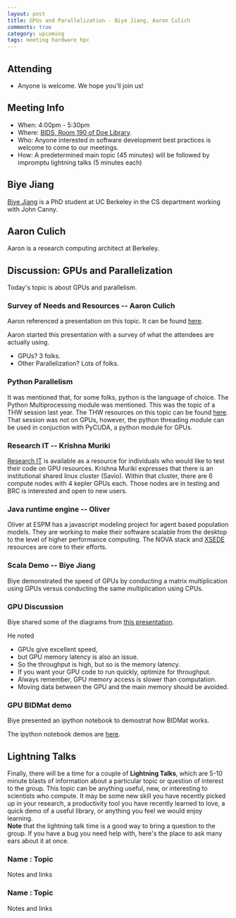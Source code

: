 ```yaml
---
layout: post
title: GPUs and Parallelization - Biye Jiang, Aaron Culich 
comments: true
category: upcoming
tags: meeting hardware hpc
---
```


## Attending

- Anyone is welcome. We hope you'll join us!

## Meeting Info

- When: 4:00pm - 5:30pm
- Where: [BIDS, Room 190 of Doe Library](https://bids.berkeley.edu).
- Who: Anyone interested in software development best practices is welcome to come to our meetings.
- How: A predetermined main topic (45 minutes) will be followed by impromptu lightning talks (5 minutes each)

## Biye Jiang

[Biye Jiang](https://byeah.github.io/) is a PhD student at UC Berkeley in the 
CS department working with John Canny. 

## Aaron Culich

Aaron is a research computing architect at Berkeley. 

## Discussion: GPUs and Parallelization

Today's topic is about GPUs and parallelism. 

### Survey of Needs and Resources -- Aaron Culich

Aaron referenced a presentation on this topic. It can be found 
[here](http://parlab.eecs.berkeley.edu/sites/all/parlab/files/BootCamp_Computational_Patterns_Demmel_final_12v2.pdf).

Aaron started this presentation with a survey of what the attendees are 
actually using.

- GPUs? 3 folks.
- Other Parallelization? Lots of folks.

### Python Parallelism

It was mentioned that, for some folks, python is the language of choice. The 
Python Multiprocessing module was mentioned. This was the topic of a THW 
session last year. The THW resources on this topic can be found 
[here](https://github.com/thehackerwithin/berkeley/blob/master/python_concurrency). 
That session was not on GPUs, however, the python threading module can be used 
in conjuction with PyCUDA, a python module for GPUs. 

### Research IT -- Krishna Muriki

[Research IT](research-it.berkeley.edu) is available as a resource for 
individuals who would like to test their code on GPU resources. Krishna 
Muriki expresses that there is an institutional shared linux cluster (Savio). 
Within that cluster, there are 6 compute nodes with 4 kepler GPUs each.
Those nodes are in testing and BRC is interested and open to new users.

### Java runtime engine -- Oliver

Oliver at ESPM has a javascript modeling project for agent based population 
models. They are working to make their software scalable from the desktop to 
the level of higher performance computing. The NOVA stack and 
[XSEDE](https://www.xsede.org/) resources 
are core to their efforts. 

### Scala Demo -- Biye Jiang

Biye demonstrated the speed of GPUs by conducting a matrix multiplication using 
GPUs versus conducting the same multiplication using CPUs. 

### GPU Discussion

Biye shared some of the diagrams from [this 
presentation](http://on-demand.gputechconf.com/gtc/2014/presentations/S4811-extreme-machine-learning-with-gpus.pdf).

He noted 

- GPUs give excellent speed, 
- but GPU memory latency is also an issue. 
- So the throughput is high, but so is the memory latency.  
- If you want your GPU code to run quickly, optimize for throughput. 
- Always remember, GPU memory access is slower than computation. 
- Moving data between the GPU and the main memory should be avoided.

### GPU BIDMat demo

Biye presented an ipython notebook to demostrat how BIDMat works. 

The ipython notebook demos are [here](https://github.com/BIDData/BIDMach/blob/master/tutorials/).

## Lightning Talks

Finally, there will be a time for a couple of **Lightning Talks**, which are 
5-10 minute blasts of information about a particular topic or question of 
interest to the group.  This topic can be anything useful, new, or interesting 
to scientists who compute. It may be some new skill you have recently picked up 
in your research, a productivity tool you have recently learned to love, a 
quick demo of a useful library, or anything you feel we would enjoy learning.  
**Note** that the lightning talk time is a good way to bring a question to the 
group. If you have a bug you need help with, here's the place to ask many ears 
about it at once.  


### Name : Topic 

Notes and links

### Name : Topic

Notes and links
